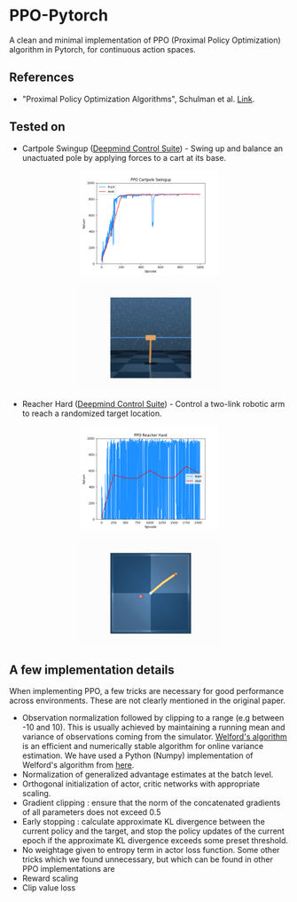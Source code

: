 # PPO-Pytorch
A clean and minimal implementation of PPO (Proximal Policy Optimization) algorithm in Pytorch, for continuous action spaces.

## References
* "Proximal Policy Optimization Algorithms", Schulman et al. [Link](https://arxiv.org/abs/1707.06347).

## Tested on

* Cartpole Swingup ([Deepmind Control Suite](https://github.com/deepmind/dm_control/tree/master/dm_control/suite)) - Swing up and balance an unactuated pole by applying forces to a cart at its base.

<p align="center">
<img src=".media/ppo_cartpole_swingup.png" width="50%" height="50%"/>
</p>

<p align="center">
<img src=".media/ppo_cartpole_swingup.gif" width="50%" height="50%"/>
</p>

* Reacher Hard ([Deepmind Control Suite](https://github.com/deepmind/dm_control/tree/master/dm_control/suite)) - Control a two-link robotic arm to reach a randomized target location.

<p align="center">
<img src=".media/ppo_reacher_hard.png" width="50%" height="50%"/>
</p>

<p align="center">
<img src=".media/ppo_reacher_hard.gif" width="50%" height="50%"/>
</p>

## A few implementation details 
When implementing PPO, a few tricks are necessary for good performance across environments. These are not clearly mentioned in the original paper.
* Observation normalization followed by clipping to a range (e.g between -10 and 10). This is usually achieved by maintaining a running mean and variance of observations coming from the simulator. [Welford's algorithm](https://en.wikipedia.org/wiki/Algorithms_for_calculating_variance#Welford's_online_algorithm) is an efficient and numerically stable algorithm for online variance estimation. We have used a Python (Numpy) implementation of Welford's algorithm from [here](https://github.com/a-mitani/welford).
* Normalization of generalized advantage estimates at the batch level.
* Orthogonal initialization of actor, critic networks with appropriate scaling.
* Gradient clipping : ensure that the norm of the concatenated gradients of all parameters does not exceed 0.5
* Early stopping : calculate approximate KL divergence between the current policy and the target, and stop the policy updates of the current epoch if the approximate KL divergence exceeds some preset threshold.
* No weightage given to entropy term in actor loss function.
Some other tricks which we found unnecessary, but which can be found in other PPO implementations are
* Reward scaling
* Clip value loss
  
